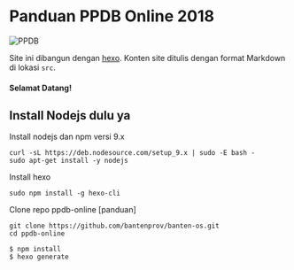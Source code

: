 # Panduan PPDB Online 2018

![PPDB](src/images/logo-readme.png)

Site ini dibangun dengan [hexo](http://hexo.io/). Konten site ditulis dengan format Markdown di lokasi `src`. 

#### Selamat Datang!

## Install Nodejs dulu ya

Install nodejs dan npm versi 9.x
```
curl -sL https://deb.nodesource.com/setup_9.x | sudo -E bash -
sudo apt-get install -y nodejs
```
Install hexo
```
sudo npm install -g hexo-cli
```
Clone repo ppdb-online [panduan]
```
git clone https://github.com/bantenprov/banten-os.git
cd ppdb-online
```
```
$ npm install
$ hexo generate
```
